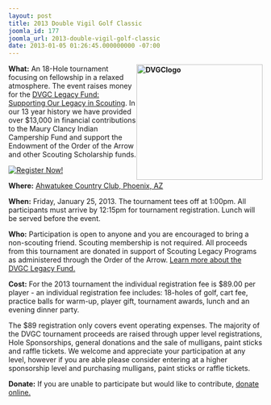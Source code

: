 ```yaml
---
layout: post
title: 2013 Double Vigil Golf Classic
joomla_id: 177
joomla_url: 2013-double-vigil-golf-classic
date: 2013-01-05 01:26:45.000000000 -07:00
---
```

<p><strong><img src="images/DVGClogo.jpg" width="250" height="229" alt="DVGClogo" style="float: right;" />What:</strong> An 18-Hole tournament focusing on fellowship in a relaxed atmosphere. The event raises money for the <a href="http://dvgc.org/our-causes/dvgc-legacy-fund" target="_blank">DVGC Legacy Fund: Supporting Our Legacy in Scouting</a>. In our 13 year history we have provided over $13,000 in financial contributions to the Maury Clancy Indian Campership Fund and support the Endowment of the Order of the Arrow and other Scouting Scholarship funds.</p>
<p><a href="http://www.dvgc.org/signup?controller=event&amp;eventId=3&amp;task=register" target="_blank"><img src="http://www.dvgc.org/components/com_dtregister/assets/images/blue/register_now_195.png" alt="Register Now!" /></a></p>
<p><strong>Where:</strong> <a href="http://dvgc.org/tournament/the-course" target="_blank">Ahwatukee Country Club, Phoenix, AZ</a></p>
<p><strong>When:</strong> Friday, January 25, 2013. The tournament tees off at 1:00pm. All participants must arrive by 12:15pm for tournament registration. Lunch will be served before the event.</p>
<p><strong>Who:</strong> Participation is open to anyone and you are encouraged to bring a non-scouting friend. Scouting membership is not required. All proceeds from this tournament are donated in support of Scouting Legacy Programs as administered through the Order of the Arrow. <a href="http://dvgc.org/our-causes/dvgc-legacy-fund" target="_blank">Learn more about the DVGC Legacy Fund.</a></p>
<p><strong>Cost:</strong> For the 2013 tournament the individual registration fee is $89.00 per player - an individual registration fee includes: 18-holes of golf, cart fee, practice balls for warm-up, player gift, tournament awards, lunch and an evening dinner party.</p>
<p>The $89 registration only covers event operating expenses. The majority of the DVGC tournament proceeds are raised through upper level registrations, Hole Sponsorships, general donations and the sale of mulligans, paint sticks and raffle tickets. We welcome and appreciate your participation at any level, however if you are able please consider entering at a higher sponsorship level and purchasing mulligans, paint sticks or raffle tickets.</p>
<p><strong>Donate:</strong> If you are unable to participate but would like to contribute, <a href="https://dvgc.org/give" target="_blank">donate online.</a></p>
